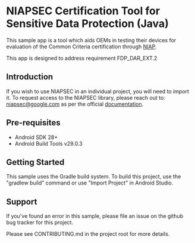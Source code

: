 NIAPSEC Certification Tool for Sensitive Data Protection (Java)
===========================================

This sample app is a tool which aids OEMs in testing their devices for evaluation of the Common
Criteria certification through [NIAP](https://www.niap-ccevs.org/).

This app is designed to address requirement FDP_DAR_EXT.2


Introduction
------------

If you wish to use NIAPSEC in an individual project, you will need to import it. To request access
to the NIAPSEC library, please reach out to: niapsec@google.com as per the official
[documentation](https://www.niap-ccevs.org/MMO/Product/st_vid11019-agd.pdf).


Pre-requisites
--------------

- Android SDK 28+
- Android Build Tools v29.0.3

Getting Started
---------------

This sample uses the Gradle build system. To build this project, use the
"gradlew build" command or use "Import Project" in Android Studio.

Support
-------

If you've found an error in this sample, please file an issue on the github bug tracker for this
project.

Please see CONTRIBUTING.md in the project root for more details.